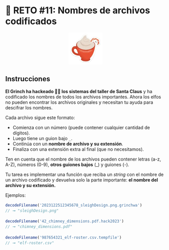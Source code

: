 # :date: RETO #11: Nombres de archivos codificados

<p align="center">
  <a href="https://adventjs.dev/es/challenges/2024/11">
    <img src="../../assets/2024/challenge11.webp" height="100" />
  </a>
 </p>


## Instrucciones

**El Grinch ha hackeado 🏴‍☠️ los sistemas del taller de Santa Claus** y ha codificado los nombres de todos los archivos importantes. Ahora los elfos no pueden encontrar los archivos originales y necesitan tu ayuda para descifrar los nombres.

Cada archivo sigue este formato:

- Comienza con un número (puede contener cualquier cantidad de dígitos).
- Luego tiene un guion bajo `_`.
- Continúa con un **nombre de archivo y su extensión**.
- Finaliza con una extensión extra al final (que no necesitamos).

Ten en cuenta que el nombre de los archivos pueden contener letras (a-z, A-Z), números (0-9), **otros guiones bajos** (_) y guiones (-).

Tu tarea es implementar una función que reciba un *string* con el nombre de un archivo codificado y devuelva solo la parte importante: **el nombre del archivo y su extensión.**

Ejemplos:

```js
decodeFilename('2023122512345678_sleighDesign.png.grinchwa')
// ➞ "sleighDesign.png"

decodeFilename('42_chimney_dimensions.pdf.hack2023')
// ➞ "chimney_dimensions.pdf"

decodeFilename('987654321_elf-roster.csv.tempfile')
// ➞ "elf-roster.csv"
```
